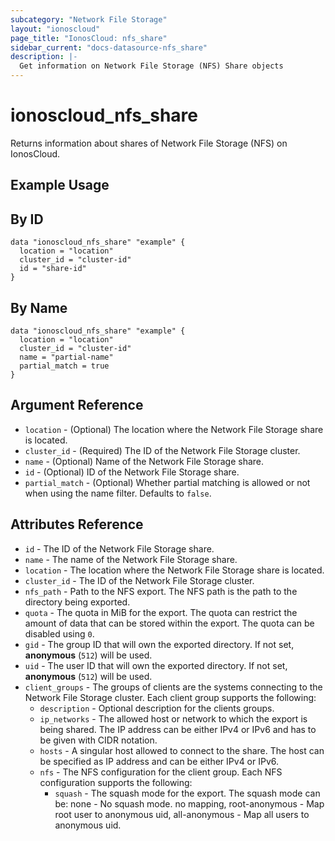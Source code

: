 ```yaml
---
subcategory: "Network File Storage"
layout: "ionoscloud"
page_title: "IonosCloud: nfs_share"
sidebar_current: "docs-datasource-nfs_share"
description: |-
  Get information on Network File Storage (NFS) Share objects
---
```


# ionoscloud_nfs_share

Returns information about shares of Network File Storage (NFS) on IonosCloud.

## Example Usage

## By ID
```hcl
data "ionoscloud_nfs_share" "example" {
  location = "location"
  cluster_id = "cluster-id"
  id = "share-id"
}
```

## By Name
```hcl
data "ionoscloud_nfs_share" "example" {
  location = "location"
  cluster_id = "cluster-id"
  name = "partial-name"
  partial_match = true
}
```

## Argument Reference

- `location` - (Optional) The location where the Network File Storage share is located.
- `cluster_id` - (Required) The ID of the Network File Storage cluster.
- `name` - (Optional) Name of the Network File Storage share.
- `id` - (Optional) ID of the Network File Storage share.
- `partial_match` - (Optional) Whether partial matching is allowed or not when using the name filter. Defaults to `false`.

## Attributes Reference

- `id` - The ID of the Network File Storage share.
- `name` - The name of the Network File Storage share.
- `location` - The location where the Network File Storage share is located.
- `cluster_id` - The ID of the Network File Storage cluster.
- `nfs_path` - Path to the NFS export. The NFS path is the path to the directory being exported.
- `quota` - The quota in MiB for the export. The quota can restrict the amount of data that can be stored within the export. The quota can be disabled using `0`.
- `gid` - The group ID that will own the exported directory. If not set, **anonymous** (`512`) will be used.
- `uid` - The user ID that will own the exported directory. If not set, **anonymous** (`512`) will be used.
- `client_groups` - The groups of clients are the systems connecting to the Network File Storage cluster. Each client group supports the following:
    - `description` - Optional description for the clients groups.
    - `ip_networks` - The allowed host or network to which the export is being shared. The IP address can be either IPv4 or IPv6 and has to be given with CIDR notation.
    - `hosts` - A singular host allowed to connect to the share. The host can be specified as IP address and can be either IPv4 or IPv6.
    - `nfs` - The NFS configuration for the client group. Each NFS configuration supports the following:
        - `squash` - The squash mode for the export. The squash mode can be: none - No squash mode. no mapping, root-anonymous - Map root user to anonymous uid, all-anonymous - Map all users to anonymous uid.
